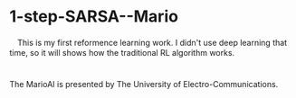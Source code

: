 # 1-step-SARSA--Mario
　This is my first reformence learning work. I didn't use deep learning that time, so it will shows how the traditional RL algorithm works.
#




The MarioAI is presented by The University of Electro-Communications.
